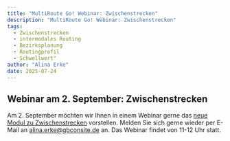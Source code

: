 ```yaml
---
title: "MultiRoute Go! Webinar: Zwischenstrecken"
description: "MultiRoute Go! Webinar: Zwischenstrecken"
tags: 
  - Zwischenstrecken
  - intermodales Routing
  - Bezirksplanung
  - Routingprofil
  - Schwellwert"
author: "Alina Erke"
date: 2025-07-24
---
```


## Webinar am 2. September: Zwischenstrecken

Am 2. September möchten wir Ihnen in einem Webinar gerne das [neue Modul zu Zwischenstrecken](https://go.multiroute.de/handbuch/blog/2025/07/21/zwischenstrecken-in-multiroute-go--intermodales-routing-leicht-gemacht/) vorstellen. Melden Sie sich gerne wieder per E-Mail an alina.erke@gbconsite.de an. Das Webinar findet von 11-12 Uhr statt.
